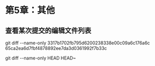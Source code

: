 # 第5章：其他

## 查看某次提交的编辑文件列表

git diff --name-only 3317b1702fb795d6200238338e00c09a6c176a6c 65ca2ea6d7fbf4878892ee7da3d0361992f7b33c

git diff --name-only HEAD HEAD~